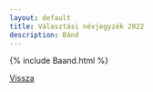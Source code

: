 ```yaml
---
layout: default
title: Választási névjegyzék 2022
description: Bánd
---
```


{% include Baand.html %}

[Vissza](./)